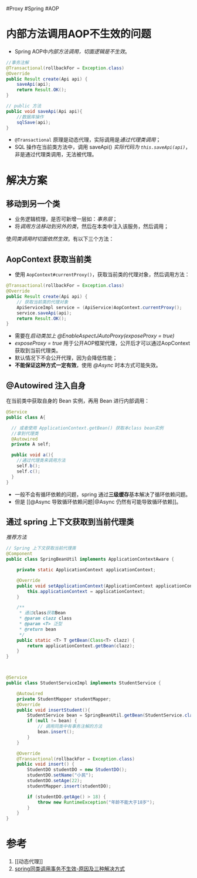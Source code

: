 #Proxy #Spring #AOP 

# 内部方法调用AOP不生效的问题
- Spring AOP中*内部方法调用，切面逻辑是不生效*。

```java
//事务注解
@Transactional(rollbackFor = Exception.class)
@Override  
public Result create(Api api) {  
    saveApi(api);    
    return Result.OK();  
}

// public 方法
public void saveApi(Api api){
    //数据库操作
	sqlSave(api);
}
```

- `@Transactional` 原理是动态代理，实际调用是*通过代理类调用*； 
- SQL 操作在当前类方法中，调用 saveApi() *实际代码为 `this.saveApi(api)`*，非是通过代理类调用，无法被代理。

# 解决方案
## 移动到另一个类
- 业务逻辑梳理，是否可新增一层如：*事务层*；
- 将*调用方法移动到另外的类*，然后在本类中注入该服务，然后调用；


使*同类调用时切面依然生效*，有以下三个方法：

## AopContext 获取当前类
 - 使用 `AopContext#currentProxy()`，获取当前类的代理对象，然后调用方法：
```java
@Transactional(rollbackFor = Exception.class)
@Override  
public Result create(Api api) {
	// 获取当前类的代理对象
	ApiServiceImpl service = (ApiService)AopContext.currentProxy();
	service.saveApi(api);    
	return Result.OK();  
}
```
- 需要在*启动类加上 @EnableAspectJAutoProxy(exposeProxy = true)*
- *exposeProxy = true* 用于公开AOP框架代理，公开后才可以通过AopContext获取到当前代理类。
- 默认情况下不会公开代理，因为会降低性能；
- **不能保证这种方式一定有效**，使用 *@Async* 时本方式可能失效。


## @Autowired 注入自身

在当前类中获取自身的 Bean 实例，再用 Bean 进行内部调用：
```java
@Service
public class A{

  // 或者使用 ApplicationContext.getBean() 获取本class bean实例
  //拿到代理类
  @Autowired
  private A self;

  public void a(){
    //通过代理类来调用方法
    self.b();
    self.c();
  }
}
```
- 一般不会有循环依赖的问题，spring 通过**三级缓存**基本解决了循环依赖问题。
- 但是 [[@Async 导致循环依赖问题|@Async 仍然有可能导致循环依赖]]。

## 通过 spring 上下文获取到当前代理类
*推荐方法*

```java
// Spring 上下文获取当前代理类
@Component
public class SpringBeanUtil implements ApplicationContextAware {

    private static ApplicationContext applicationContext;

    @Override
    public void setApplicationContext(ApplicationContext applicationContext) throws BeansException {
        this.applicationContext = applicationContext;
    }

    /**
     * 通过class获取Bean
     * @param clazz class
     * @param <T> 泛型
     * @return bean
     */
    public static <T> T getBean(Class<T> clazz) {
        return applicationContext.getBean(clazz);
    }
}



@Service
public class StudentServiceImpl implements StudentService {

    @Autowired
    private StudentMapper studentMapper;
    @Override
    public void insertStudent(){
        StudentService bean = SpringBeanUtil.getBean(StudentService.class);
        if (null != bean) {
		    // 调用同类中有事务注解的方法
            bean.insert();
        }
    }

    @Override
    @Transactional(rollbackFor = Exception.class)
    public void insert() {
        StudentDO studentDO = new StudentDO();
        studentDO.setName("小民");
        studentDO.setAge(22);
        studentMapper.insert(studentDO);

        if (studentDO.getAge() > 18) {
            throw new RuntimeException("年龄不能大于18岁");
        }
    }
}
```


# 参考
1. [[动态代理]]
2. [spring同类调用事务不生效-原因及三种解决方式 ](https://www.jianshu.com/p/083605986c8f)
